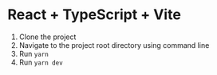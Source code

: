 # React + TypeScript + Vite

1. Clone the project
2. Navigate to the project root directory using command line
3. Run `yarn`
4. Run `yarn dev`
